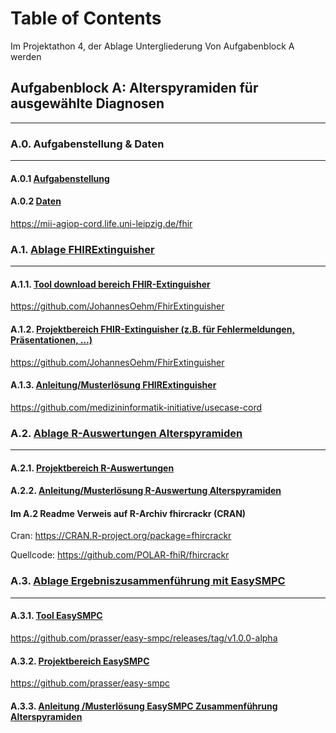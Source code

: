 # Table of Contents 
Im Projektathon 4, der Ablage Untergliederung Von Aufgabenblock A werden

## Aufgabenblock A: Alterspyramiden für ausgewählte Diagnosen
--- 

### A.0.            Aufgabenstellung & Daten 
---

#### A.0.1           [Aufgabenstellung](../Aufgabenblock_A/a_0_aufgabenstellung_und_daten/)

#### A.0.2           [Daten](../Aufgabenblock_A/a_0_aufgabenstellung_und_daten/)


<https://mii-agiop-cord.life.uni-leipzig.de/fhir>


### A.1.            [Ablage FHIRExtinguisher](../Aufgabenblock_A/a_1_ablage_fhirextinguisher/)
 
--- 
#### A.1.1.          [Tool download bereich FHIR-Extinguisher](../Aufgabenblock_A/a_1_ablage_fhirextinguisher/a_1_1_tool_download_bereich/)
 

<https://github.com/JohannesOehm/FhirExtinguisher>

#### A.1.2.          [Projektbereich FHIR-Extinguisher (z.B. für Fehlermeldungen, Präsentationen, …)](../Aufgabenblock_A/a_1_ablage_fhirextinguisher/a_1_2_projektbereich/)

<https://github.com/JohannesOehm/FhirExtinguisher>

#### A.1.3.          [Anleitung/Musterlösung FHIRExtinguisher](../Aufgabenblock_A/a_1_ablage_fhirextinguisher/a_1_3_musterloesung/) 

<https://github.com/medizininformatik-initiative/usecase-cord>

### A.2.            [Ablage R-Auswertungen Alterspyramiden](../Aufgabenblock_A/a_2_ablage_zur_alterspyramiden/) 
--- 

#### A.2.1.          [Projektbereich R-Auswertungen](../Aufgabenblock_A/a_2_ablage_zur_alterspyramiden/a_2_1_projektbereich/)

#### A.2.2.          [Anleitung/Musterlösung R-Auswertung Alterspyramiden](../Aufgabenblock_A/a_2_ablage_zur_alterspyramiden/a_2_2_musterlösung_r_auswertung/)


#### Im A.2 Readme Verweis auf R-Archiv fhircrackr (CRAN)
Cran: <https://CRAN.R-project.org/package=fhircrackr>

Quellcode: <https://github.com/POLAR-fhiR/fhircrackr>
### A.3.             [Ablage Ergebniszusammenführung mit EasySMPC](../Aufgabenblock_A/a_3_ablage_zur_ergebniszusammenfuehrung_mit_easysmpc/) 
--- 
#### A.3.1.          [Tool EasySMPC](../Aufgabenblock_A/a_3_ablage_zur_ergebniszusammenfuehrung_mit_easysmpc/a_3_1_tool_download_bereich_easysmpc/) 

<https://github.com/prasser/easy-smpc/releases/tag/v1.0.0-alpha>

#### A.3.2.          [Projektbereich EasySMPC](../Aufgabenblock_A/a_3_ablage_zur_ergebniszusammenfuehrung_mit_easysmpc/a_3_2_projektbereich_easysmpc/)

<https://github.com/prasser/easy-smpc> 

#### A.3.3.          [Anleitung /Musterlösung EasySMPC Zusammenführung Alterspyramiden](../Aufgabenblock_A/a_3_ablage_zur_ergebniszusammenfuehrung_mit_easysmpc/a_3_3_musterloesung_easysmpc/)

